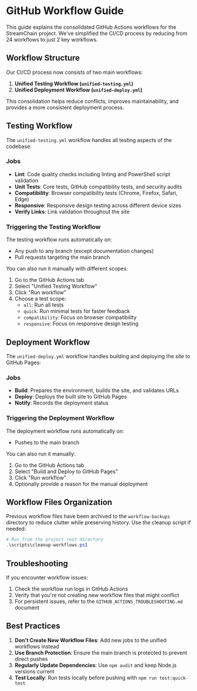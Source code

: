 # GitHub Workflow Guide

This guide explains the consolidated GitHub Actions workflows for the StreamChain project. We've simplified the CI/CD process by reducing from 24 workflows to just 2 key workflows.

## Workflow Structure

Our CI/CD process now consists of two main workflows:

1. **Unified Testing Workflow (`unified-testing.yml`)**
2. **Unified Deployment Workflow (`unified-deploy.yml`)**

This consolidation helps reduce conflicts, improves maintainability, and provides a more consistent deployment process.

## Testing Workflow

The `unified-testing.yml` workflow handles all testing aspects of the codebase:

### Jobs

- **Lint**: Code quality checks including linting and PowerShell script validation
- **Unit Tests**: Core tests, GitHub compatibility tests, and security audits
- **Compatibility**: Browser compatibility tests (Chrome, Firefox, Safari, Edge)
- **Responsive**: Responsive design testing across different device sizes
- **Verify Links**: Link validation throughout the site

### Triggering the Testing Workflow

The testing workflow runs automatically on:

- Any push to any branch (except documentation changes)
- Pull requests targeting the main branch

You can also run it manually with different scopes:

1. Go to the GitHub Actions tab
2. Select "Unified Testing Workflow"
3. Click "Run workflow"
4. Choose a test scope:
   - `all`: Run all tests
   - `quick`: Run minimal tests for faster feedback
   - `compatibility`: Focus on browser compatibility
   - `responsive`: Focus on responsive design testing

## Deployment Workflow

The `unified-deploy.yml` workflow handles building and deploying the site to GitHub Pages:

### Jobs

- **Build**: Prepares the environment, builds the site, and validates URLs
- **Deploy**: Deploys the built site to GitHub Pages
- **Notify**: Records the deployment status

### Triggering the Deployment Workflow

The deployment workflow runs automatically on:

- Pushes to the main branch

You can also run it manually:

1. Go to the GitHub Actions tab
2. Select "Build and Deploy to GitHub Pages"
3. Click "Run workflow"
4. Optionally provide a reason for the manual deployment

## Workflow Files Organization

Previous workflow files have been archived to the `workflow-backups` directory to reduce clutter while preserving history. Use the cleanup script if needed:

```powershell
# Run from the project root directory
.\scripts\cleanup-workflows.ps1
```

## Troubleshooting

If you encounter workflow issues:

1. Check the workflow run logs in GitHub Actions
2. Verify that you're not creating new workflow files that might conflict
3. For persistent issues, refer to the `GITHUB_ACTIONS_TROUBLESHOOTING.md` document

## Best Practices

1. **Don't Create New Workflow Files**: Add new jobs to the unified workflows instead
2. **Use Branch Protection**: Ensure the main branch is protected to prevent direct pushes
3. **Regularly Update Dependencies**: Use `npm audit` and keep Node.js versions current
4. **Test Locally**: Run tests locally before pushing with `npm run test:quick-test`
